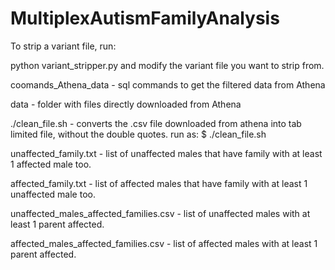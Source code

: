 # MultiplexAutismFamilyAnalysis

To strip a variant file, run:

python variant_stripper.py and modify the variant file
you want to strip from. 

coomands_Athena_data - sql commands to get the filtered data from Athena

data - folder with files directly downloaded from Athena

./clean_file.sh - converts the .csv file downloaded from athena into tab limited file, without the double quotes. run as: $ ./clean_file.sh <filename>

unaffected_family.txt - list of unaffected males that have family with at least 1 affected male too.

affected_family.txt - list of affected males that have family with at least 1 unaffected male too.

unaffected_males_affected_families.csv - list of unaffected males with at least 1 parent affected.

affected_males_affected_families.csv - list of affected males with at least 1 parent affected.
